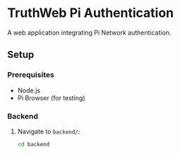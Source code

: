 # TruthWeb Pi Authentication

A web application integrating Pi Network authentication.

## Setup

### Prerequisites
- Node.js
- Pi Browser (for testing)

### Backend
1. Navigate to `backend/`:
   ```bash
   cd backend
